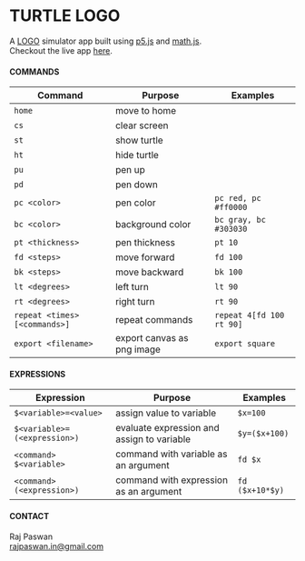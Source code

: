 # TURTLE LOGO

A [LOGO](https://en.wikipedia.org/wiki/Logo_(programming_language)) simulator app built using [p5.js](https://p5js.org/) and [math.js](https://mathjs.org/).  
Checkout the live app [here](https://rajpaswan.github.io/turtle-logo/).

#### COMMANDS
| Command | Purpose | Examples |
|-------------|---------|----------|
| `home` | move to home | |
| `cs` | clear screen | |
| `st` | show turtle | |
| `ht` | hide turtle | |
| `pu` | pen up | |
| `pd` | pen down | |
| `pc <color>` | pen color | `pc red, pc #ff0000` |
| `bc <color>` | background color | `bc gray, bc #303030` |
| `pt <thickness>` | pen thickness | `pt 10` |
| `fd <steps>` | move forward | `fd 100` |
| `bk <steps>` | move backward | `bk 100` |
| `lt <degrees>` | left turn | `lt 90` |
| `rt <degrees>` | right turn | `rt 90` |
| `repeat <times>[<commands>]` | repeat commands  | `repeat 4[fd 100 rt 90]` |
| `export <filename>` | export canvas as png image | `export square` |

#### EXPRESSIONS
| Expression | Purpose | Examples |
|------------|---------|----------|
| `$<variable>=<value>` | assign value to variable | `$x=100` |
| `$<variable>=(<expression>)` | evaluate expression and assign to variable | `$y=($x+100)` |
| `<command> $<variable>` | command with variable as an argument  | `fd $x` |
| `<command> (<expression>)` | command with expression as an argument  | `fd ($x+10*$y)` |

#### CONTACT
Raj Paswan  
[rajpaswan.in@gmail.com](mailto://rajpaswan.in@gmail.com)